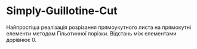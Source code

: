 # Simply-Guillotine-Cut
Найпростіша реалізація розрізання прямоукутного листа на прямокутні елементи методом Гільотинної порізки. Відстань між елементами дорівнює 0.
